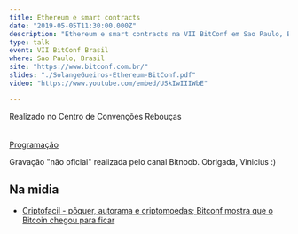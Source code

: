```yaml
---
title: Ethereum e smart contracts
date: "2019-05-05T11:30:00.000Z"
description: "Ethereum e smart contracts na VII BitConf em Sao Paulo, Brasil"
type: talk
event: VII BitConf Brasil
where: Sao Paulo, Brasil
site: "https://www.bitconf.com.br/"
slides: "./SolangeGueiros-Ethereum-BitConf.pdf"
video: "https://www.youtube.com/embed/USkIwIIIWbE"

---
```



Realizado no Centro de Convenções Rebouças	
<br/><br/>
<a href="https://www.bitconf.com.br/portal/programacao-do-anfiteatro-satoshi-nakamoto/" target="_blank">Programação</a>


Gravação "não oficial" realizada pelo canal Bitnoob. Obrigada, Vinicius :)



## Na midia

- <a href="https://www.criptofacil.com/poquer-autorama-e-criptomoedas-bitconf-mostra-que-o-bitcoin-chegou-para-ficar/" target="_blank">Criptofacil - pôquer, autorama e criptomoedas; Bitconf mostra que o Bitcoin chegou para ficar</a>
